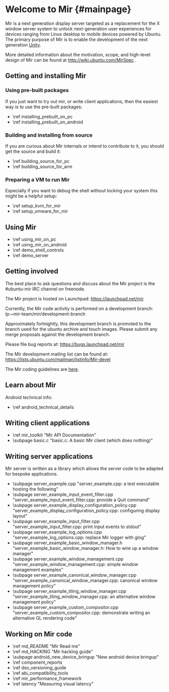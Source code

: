 Welcome to Mir {#mainpage}
==============

Mir is a next generation display server targeted as a replacement for the X
window server system to unlock next-generation user experiences for devices
ranging from Linux desktop to mobile devices powered by Ubuntu. The primary
purpose of Mir is to enable the development of the next generation
[Unity](http://unity.ubuntu.com).

More detailed information about the motivation, scope, and high-level design
of Mir can be found at http://wiki.ubuntu.com/MirSpec .

Getting and installing Mir
--------------------------

### Using pre-built packages

If you just want to try out mir, or write client applications, then the easiest
way is to use the pre-built packages:

 - \ref installing_prebuilt_on_pc
 - \ref installing_prebuilt_on_android

### Building and installing from source

If you are curious about Mir internals or intend to contribute to it, you should
get the source and build it:

 - \ref building_source_for_pc
 - \ref building_source_for_arm

### Preparing a VM to run Mir

Especially if you want to debug the shell without locking your system this might be a helpful setup:

- \ref setup_kvm_for_mir
- \ref setup_vmware_for_mir

Using Mir
---------

 - \ref using_mir_on_pc
 - \ref using_mir_on_android
 - \ref demo_shell_controls
 - \ref demo_server

Getting involved
----------------

The best place to ask questions and discuss about the Mir project is the
#ubuntu-mir IRC channel on freenode.

The Mir project is hosted on Launchpad: https://launchpad.net/mir

Currently, the Mir code activity is performed on a development branch:
lp:~mir-team/mir/development-branch

Approximately fortnightly, this development branch is promoted to the branch
used for the ubuntu archive and touch images. Please submit any merge proposals 
against the development branch.

Please file bug reports at: https://bugs.launchpad.net/mir

The Mir development mailing list can be found at: https://lists.ubuntu.com/mailman/listinfo/Mir-devel

The Mir coding guidelines are [here](cppguide/index.html).

Learn about Mir
----------------
Android technical info:
 - \ref android_technical_details

Writing client applications
---------------------------

 - \ref mir_toolkit "Mir API Documentation"
 - \subpage basic.c "basic.c: A basic Mir client (which does nothing)"

Writing server applications
---------------------------

Mir server is written as a library which allows the server code to be adapted
for bespoke applications.

 - \subpage server_example.cpp 
   "server_example.cpp: a test executable hosting the following"
 - \subpage server_example_input_event_filter.cpp 
   "server_example_input_event_filter.cpp: provide a Quit command"
 - \subpage server_example_display_configuration_policy.cpp 
   "server_example_display_configuration_policy.cpp: configuring display layout"
 - \subpage server_example_input_filter.cpp 
   "server_example_input_filter.cpp: print input events to stdout"
 - \subpage server_example_log_options.cpp 
   "server_example_log_options.cpp: replace Mir logger with glog"
 - \subpage server_example_basic_window_manager.h 
   "server_example_basic_window_manager.h: How to wire up a window manager"
 - \subpage server_example_window_management.cpp 
   "server_example_window_management.cpp: simple window management examples"
 - \subpage server_example_canonical_window_manager.cpp 
   "server_example_canonical_window_manager.cpp: canonical window management policy"
 - \subpage server_example_tiling_window_manager.cpp 
   "server_example_tiling_window_manager.cpp: an alternative window management policy"
 - \subpage server_example_custom_compositor.cpp 
   "server_example_custom_compositor.cpp: demonstrate writing an alternative GL rendering code"

Working on Mir code
-------------------

 - \ref md_README  "Mir Read me"
 - \ref md_HACKING "Mir hacking guide"
 - \subpage android_new_device_bringup "New android device bringup" 
 - \ref component_reports
 - \ref dso_versioning_guide
 - \ref abi_compatibility_tools
 - \ref mir_performance_framework
 - \ref latency "Measuring visual latency"

